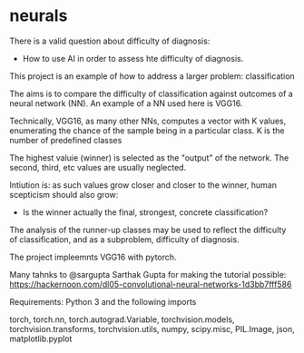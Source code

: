 # neurals
There is a valid question about difficulty of diagnosis: 
 - How to use AI in order to assess hte difficulty of diagnosis.

This project is an example of how to address a larger problem: classification

The aims is to compare the difficulty of classification against outcomes of a neural network (NN).
An example of a NN used here is VGG16.

Technically, VGG16, as many other NNs, computes a vector with K values,  enumerating the chance of the sample being in a particular class.
K is the number of predefined classes

The highest valuie (winner) is selected as the "output" of the network.
The second, third, etc values are usually neglected.


Intiution is:  as such values grow closer and closer to the winner, human scepticism should also grow: 
 - Is the winner actually the final, strongest, concrete classification?
 
 The analysis of the runner-up classes may be used to reflect the difficulty of classification, and as a subproblem, difficulty of diagnosis.

The project impleemnts VGG16 with pytorch.


Many tahnks to @sargupta Sarthak Gupta for making the tutorial possible:
https://hackernoon.com/dl05-convolutional-neural-networks-1d3bb7fff586


Requirements: Python 3 and the following imports

torch, torch.nn, torch.autograd.Variable, torchvision.models, torchvision.transforms, torchvision.utils, numpy, scipy.misc, PIL.Image, json, matplotlib.pyplot

